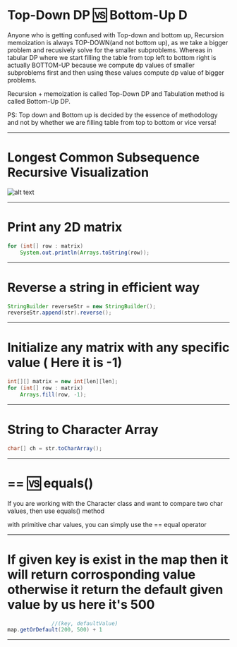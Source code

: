#  Top-Down DP :vs:	 Bottom-Up D

Anyone who is getting confused with Top-down and bottom up, Recursion memoization is always TOP-DOWN(and not bottom up),
as we take a bigger problem and recusively solve for the smaller subproblems. Whereas in tabular DP where we start filling
the table from top left to bottom right is actually BOTTOM-UP because we compute dp values of smaller subproblems first and
then using these values compute dp value of bigger problems.

Recursion + memoization is called Top-Down DP and Tabulation method  is called Bottom-Up DP.

PS: Top down and Bottom up is decided by the essence of methodology and not by whether we are filling table from top to bottom or vice versa!

-----
# Longest Common Subsequence Recursive Visualization
![alt text](https://github.com/JaydipBarvaliya/DS_ALGO/blob/80eb53241a30053b43381b1a753ae68079aceabc/DP/Longest%20common%20subsequence%20Recursive.png?raw=true)

-----
# Print any 2D matrix
```java
for (int[] row : matrix)
    System.out.println(Arrays.toString(row));
```

-----
# Reverse a string in efficient way
```java
StringBuilder reverseStr = new StringBuilder();
reverseStr.append(str).reverse();
```

-----
# Initialize any matrix with any specific value ( Here it is -1)

```java
int[][] matrix = new int[len][len];
for (int[] row : matrix)
    Arrays.fill(row, -1);     
```
-----
# String to Character Array
```java
char[] ch = str.toCharArray();
```

-----
# == :vs: equals()

If you are working with the Character class and want to compare two char values, then use equals() method

with primitive char values, you can simply use the == equal operator


-----
# If given key is exist in the map then it will return corrosponding value otherwise it return the default given value by us here it's 500

```java
              //(key, defaultValue)
map.getOrDefault(200, 500) + 1  
```
-----

